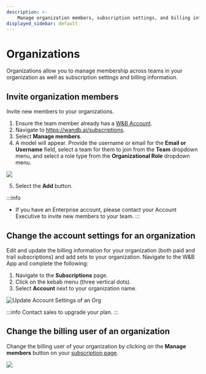 ```yaml
---
description: >-
    Manage organization members, subscription settings, and billing information
displayed_sidebar: default    
---
```


# Organizations

Organizations allow you to manage membership across teams in your organization as well as subscription settings and billing information.

## Invite organization members

Invite new members to your organizations.
1. Ensure the team member already has a [W&B Account](https://app.wandb.ai/login?signup=true).
2. Navigate to https://wandb.ai/subscriptions.
3. Select **Manage members**.
4. A model will appear. Provide the username or email for the **Email or Username** field, select a team for them to join from the **Team** dropdown menu, and select a role type from the **Organizational Role** dropdown menu.

![](@site/static/images/app_ui/ezgif-3-b665ff2fa9.gif)

5. Select the **Add** button.

:::info
* If you have an Enterprise account, please contact your Account Executive to invite new members to your team.
:::

## Change the account settings for an organization

Edit and update the billing information for your organization (both paid and trail subscriptions) and add sets to your organization. Navigate to the W&B App and complete the following:

1. Navigate to the **Subscriptions** page.
2. Click on the kebab menu (three vertical dots).
3. Select **Account** next to your organization name.


![Update Account Settings of an Org](@site/static/images/app_ui/edit_account.gif)

:::info
Contact sales to upgrade your plan.
:::

## Change the billing user of an organization

Change the billing user of your organization by clicking on the **Manage members** button on your [subscription page](https://wandb.ai/subscriptions).

![](/images/app_ui/change_billing_user.gif)